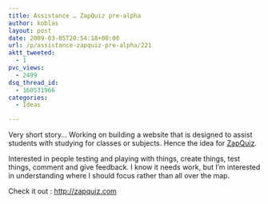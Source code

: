 ```yaml
---
title: Assistance … ZapQuiz pre-alpha
author: koblas
layout: post
date: 2009-03-05T20:54:18+00:00
url: /p/assistance-zapquiz-pre-alpha/221
aktt_tweeted:
  - 1
pvc_views:
  - 2499
dsq_thread_id:
  - 160531966
categories:
  - Ideas

---
```

Very short story&#8230; Working on building a website that is designed to assist students with studying for classes or subjects. Hence the idea for [ZapQuiz][1].

Interested in people testing and playing with things, create things, test things, comment and give feedback. I know it needs work, but I&#8217;m interested in understanding where I should focus rather than all over the map.

Check it out :  <http://zapquiz.com>

 [1]: http://zapquiz.com
